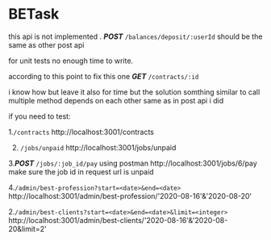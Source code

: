 # BETask

this api is not implemented
. **_POST_** `/balances/deposit/:userId` 
should be the same as other post api

for unit tests no enough time to write.


according to this point to fix this one
**_GET_** `/contracts/:id`

i know how but leave it also for time but the solution somthing similar to call multiple method depends on each other same as in post api i did



if you need to test: 

1.`/contracts`
http://localhost:3001/contracts


2. `/jobs/unpaid`
http://localhost:3001/jobs/unpaid


3.**_POST_** `/jobs/:job_id/pay`
using postman http://localhost:3001/jobs/6/pay
make sure the job id in request url is unpaid


4.`/admin/best-profession?start=<date>&end=<date>`
http://localhost:3001/admin/best-profession/'2020-08-16'&'2020-08-20'

2.`/admin/best-clients?start=<date>&end=<date>&limit=<integer>`
http://localhost:3001/admin/best-clients/'2020-08-16'&'2020-08-20&limit=2'

